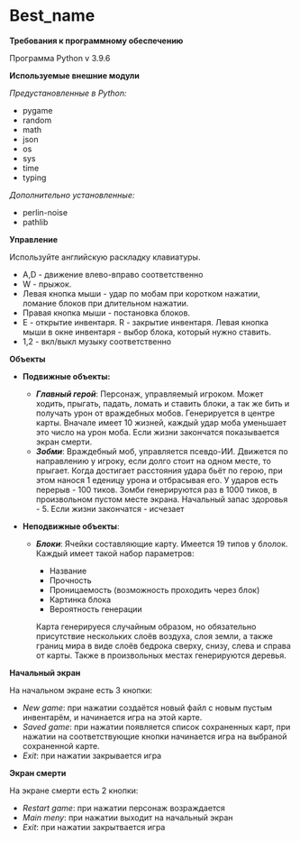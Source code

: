 # **Best_name**
**Требования к программному обеспечению**

Программа Python v 3.9.6

**Используемые внешние модули**

*Предустановленные в Python:*
- pygame
- random
- math
- json
- os
- sys
- time
- typing

*Дополнительно установленные:*
- perlin-noise
- pathlib

**Управление**

Используйте английскую раскладку клавиатуры. 
- A,D - движение влево-вправо соответственно
- W - прыжок.
- Левая кнопка мыши - удар по мобам при коротком нажатии, ломание блоков при длительном нажатии. 
- Правая кнопка мыши - постановка блоков. 
- E - открытие инвентаря. R - закрытие инвентаря. Левая кнопка мыши в окне инвентаря - выбор блока, который нужно ставить.
- 1,2 - вкл/выкл музыку соответственно

**Объекты**

- **Подвижные объекты:**

  -  ***Главный герой***:
 Персонаж, управляемый игроком. Может ходить, прыгать, падать, ломать и ставить блоки, а так же бить и получать урон от враждебных мобов. Генерируется в центре карты. Вначале имеет 10 жизней, каждый удар моба уменьшает это число на урон моба. Если жизни закончатся показывается экран смерти.
  - ***Зобми***:
Враждебный моб, управляется псевдо-ИИ. Движется по направлению у игроку, если долго стоит на одном месте, то прыгает. Когда достигает расстояния удара бьёт по герою, при этом нанося 1 еденицу урона и отбрасывая его. У ударов есть перерыв - 100 тиков. Зомби генерируются раз в 1000 тиков, в произвольном пустом месте экрана. Начальный запас здоровья - 5. Если жизни закончатся - исчезает
- **Неподвижные объекты**:
  - ***Блоки***:
  Ячейки составляющие карту. Имеется 19 типов у блолок. Каждый имеет такой набор параметров:
     - Название
     - Прочность
     - Проницаемость (возможность проходить через блок)
     - Картинка блока
     - Вероятность генерации
   
     Карта генерируеся случайным образом, но обязательно присутствие нескольких слоёв воздуха, слоя земли, а также границ мира в виде слоёв бедрока сверху, снизу, слева и справа от карты. Также в произвольных местах генерируются деревья.

**Начальный экран**

На начальном экране есть 3 кнопки:
- *New game*: при нажатии создаётся новый файл с новым пустым инвентарём, и начинается игра на этой карте.
- *Saved game*: при нажатии появляется список сохраненных карт, при нажатии на соответствующие кнопки начинается игра на выбраной сохраненной карте.
- *Exit*: при нажатии закрывается игра

**Экран смерти**

На экране смерти есть 2 кнопки:
- *Restart game*: при нажатии персонаж возраждается
- *Main meny*: при нажатии выходит на начальный экран
- *Exit*: при нажатии закрытвается игра


